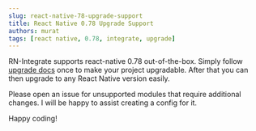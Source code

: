 ```yaml
---
slug: react-native-78-upgrade-support
title: React Native 0.78 Upgrade Support
authors: murat
tags: [react native, 0.78, integrate, upgrade]
---
```

RN-Integrate supports react-native 0.78 out-of-the-box. Simply follow [upgrade docs](/docs/upgrade) once to make your project upgradable. After that you can then upgrade to any React Native version easily.

Please open an issue for unsupported modules that require additional changes. I will be happy to assist creating a config for it.

Happy coding!
